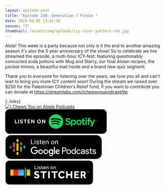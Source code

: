 ```yaml
---
layout: episode-post
title: "Episode 230: Generation 7 Finale "
date: 2024-03-05 13:41:56
season: "7"
thumbnail: /assets/img/uploads/icy-cover-pattern-red.jpg
---
```

Alola! This week is a party because not only is it the end to another amazing season it's also the 5 year anniversary of the show! So to celebrate we live streamed the episode, a multi-hour ICY-fest: featuring questionably concocted soda potions with Mug and Starry, our final Alolan recipes, the juiciest mimes, a beautiful mail horde and a brand new quiz segment. 

Thank you to everyone for listening over the years, we love you all and can't wait to bring you more ICY content soon! During the stream we raised over $250 for the Palestinian Children's Relief fund, if you want to contribute you can donate at <https://streamlabs.com/ichewsyoupodcast/tip>

{:.links}  
[![I Chews You on Apple Podcasts](https://linkmaker.itunes.apple.com/en-us/badge-lrg.svg?releaseDate=2019-04-16T00:00:00Z&kind=podcast&bubble=podcasts)](https://podcasts.apple.com/us/podcast/generation-7-finale/id1455409177?i=1000648055557)  [![I Chews You on Spotify](/assets/img/uploads/spotify-badge-button.svg)](https://open.spotify.com/episode/4iUL66QQkeWKXyLQ4DWBru?si=yjqoOZjxQB6lEMNxClM51w)  [![I Chews You on Google Podcasts](/assets/img/uploads/google-podcasts-badge-button.svg)](undefined)  [![I Chews You on Stitcher](/assets/img/uploads/stitcher-badge-button.svg)](undefined)
